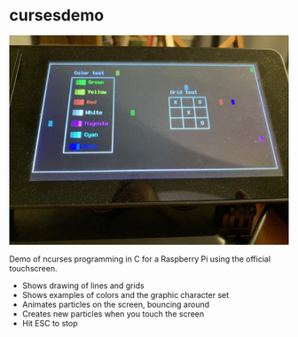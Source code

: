 cursesdemo
=============

![](image0.jpg)

Demo of ncurses programming in C for a Raspberry Pi using the
official touchscreen.

* Shows drawing of lines and grids
* Shows examples of colors and the graphic character set
* Animates particles on the screen, bouncing around
* Creates new particles when you touch the screen
* Hit ESC to stop
